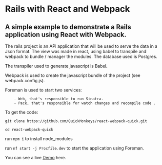 # Rails with React and Webpack

## A simple example to demonstrate a Rails application using React with Webpack.

The rails project is an API application that will be used to serve the data in a Json format.
The view was made in react, using babel to transpile and webpack to bundle / manager the modules.
The database used is Postgres.

The transpiler used to generate javascript is Babel.

Webpack is used to create the javascript bundle of the project (see webpack.config.js).

Foreman is used to start two services: 
```
    - Web, that's responsible to run Sinatra.
    - Pack, that's responsible for watch changes and recompile code .
```

To get the code:

`git clone https://github.com/QuickMonkeys/react-webpack-quick.git`

`cd react-webpack-quick`

run `npm i` to install node_modules

run `nf start -j Procfile.dev` to start the application using Foreman.

You can see a live [Demo](https://rails-react-webpack-quick.herokuapp.com/) here.
